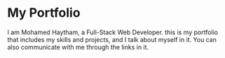 # My Portfolio
I am Mohamed Haytham, a Full-Stack Web Developer. 
this is my portfolio that includes my skills and projects, and I talk about myself in it. You can also communicate with me through the links in it.
